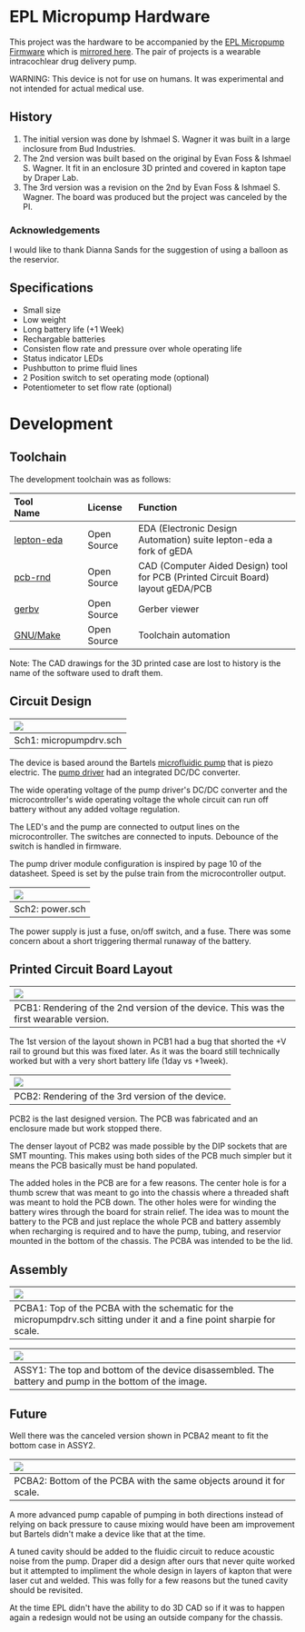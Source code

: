 # EPL Micropump Hardware

This project was the hardware to be accompanied by the <a href="https://github.com/EPL-Engineering/epl_impup-fw">EPL Micropump Firmware</a> which is <a href="https://github.com/evanfoss/epl_micropumpfw">mirrored here</a>. The pair of projects is a wearable intracochlear drug delivery pump.

WARNING: This device is not for use on humans. It was experimental and not intended for actual medical use.

## History
1. The initial version was done by Ishmael S. Wagner it was built in a large inclosure from Bud Industries.
2. The 2nd version was built based on the original by Evan Foss & Ishmael S. Wagner. It fit in an enclosure 3D printed and covered in kapton tape by Draper Lab.
3. The 3rd version was a revision on the 2nd by Evan Foss & Ishmael S. Wagner. The board was produced but the project was canceled by the PI.

### Acknowledgements

I would like to thank Dianna Sands for the suggestion of using a balloon as the reservior.

## Specifications

* Small size
* Low weight
* Long battery life (+1 Week)
* Rechargable batteries
* Consisten flow rate and pressure over whole operating life
* Status indicator LEDs
* Pushbutton to prime fluid lines
* 2 Position switch to set operating mode (optional)
* Potentiometer to set flow rate (optional)

# Development

## Toolchain

The development toolchain was as follows:

|Tool Name                                                                                   | License           | Function
|:---------------                                                                            | :-------------    | :-----------------
|<a href="https://github.com/lepton-eda/lepton-eda">lepton-eda</a>                           | Open Source       | EDA (Electronic Design Automation) suite lepton-eda a fork of gEDA
|<a href="http://repo.hu/projects/pcb-rnd/">pcb-rnd</a>                                      | Open Source       | CAD (Computer Aided Design) tool for PCB (Printed Circuit Board) layout gEDA/PCB
|<a href="https://gerbv.github.io/">gerbv</a>                                                | Open Source       | Gerber viewer
|<a href="https://www.gnu.org/software/make/">GNU/Make</a>                                   | Open Source       | Toolchain automation

Note: The CAD drawings for the 3D printed case are lost to history is the name of the software used to draft them.

## Circuit Design

|<a href="images/micropumpdrv.png"><img src="images/micropumpdrv.png"></a>
|:---------------
|Sch1: micropumpdrv.sch

The device is based around the Bartels <a href="https://bartels-mikrotechnik.de/wp-content/uploads/2025/03/mp6-accessories-Catalogue-v1.11.pdf">microfluidic pump</a> that is piezo electric. The <a href="https://www.servoflo.com/images/PDF/mp6-oem-manual.pdf">pump driver</a> had an integrated DC/DC converter.

The wide operating voltage of the pump driver's DC/DC converter and the microcontroller's wide operating voltage the whole circuit can run off battery without any added voltage regulation.

The LED's and the pump are connected to output lines on the microcontroller. The switches are connected to inputs. Debounce of the switch is handled in firmware.

The pump driver module configuration is inspired by page 10 of the datasheet. Speed is set by the pulse train from the microcontroller output.

|<a href="images/power.png"><img src="images/power.png"></a>
|:---------------
|Sch2: power.sch

The power supply is just a fuse, on/off switch, and a fuse. There was some concern about a short triggering thermal runaway of the battery.

## Printed Circuit Board Layout

|<a href="images/micropumpdrv-art.old.png"><img src="images/micropumpdrv-art.old.png"></a>
|:---------------
|PCB1: Rendering of the 2nd version of the device. This was the first wearable version.

The 1st version of the layout shown in PCB1 had a bug that shorted the +V rail to ground but this was fixed later. As it was the board still technically worked but with a very short battery life (1day vs +1week).

|<a href="images/micropumpdrv-art.png"><img src="images/micropumpdrv-art.png"></a>
|:---------------
|PCB2: Rendering of the 3rd version of the device.

PCB2 is the last designed version. The PCB was fabricated and an enclosure made but work stopped there.

The denser layout of PCB2 was made possible by the DIP sockets that are SMT mounting. This makes using both sides of the PCB much simpler but it means the PCB basically must be hand populated.

The added holes in the PCB are for a few reasons. The center hole is for a thumb screw that was meant to go into the chassis where a threaded shaft was meant to hold the PCB down. The other holes were for winding the battery wires through the board for strain relief. The idea was to mount the battery to the PCB and just replace the whole PCB and battery assembly when recharging is required and to have the pump, tubing, and reservior mounted in the bottom of the chassis. The PCBA was intended to be the lid.

## Assembly

|<a href="images/photos/P1000088.JPG"><img src="images/photos/P1000088.JPG"></a>
|:---------------
|PCBA1: Top of the PCBA with the schematic for the micropumpdrv.sch sitting under it and a fine point sharpie for scale.



|<a href="images/photos/p1000561_14944901697_o.jpg"><img src="images/photos/p1000561_14944901697_o.jpg"></a>
|:---------------
|ASSY1: The top and bottom of the device disassembled. The battery and pump in the bottom of the image.

## Future

Well there was the canceled version shown in PCBA2 meant to fit the bottom case in ASSY2.

|<a href="images/photos/P1000091.JPG"><img src="images/photos/P1000091.JPG"></a>
|:---------------
|PCBA2: Bottom of the PCBA with the same objects around it for scale.

A more advanced pump capable of pumping in both directions instead of relying on back pressure to cause mixing would have been am improvement but Bartels didn't make a device like that at the time. 

A tuned cavity should be added to the fluidic circuit to reduce acoustic noise from the pump. Draper did a design after ours that never quite worked but it attempted to impliment the whole design in layers of kapton that were laser cut and welded. This was folly for a few reasons but the tuned cavity should be revisited.

At the time EPL didn't have the ability to do 3D CAD so if it was to happen again a redesign would not be using an outside company for the chassis.

